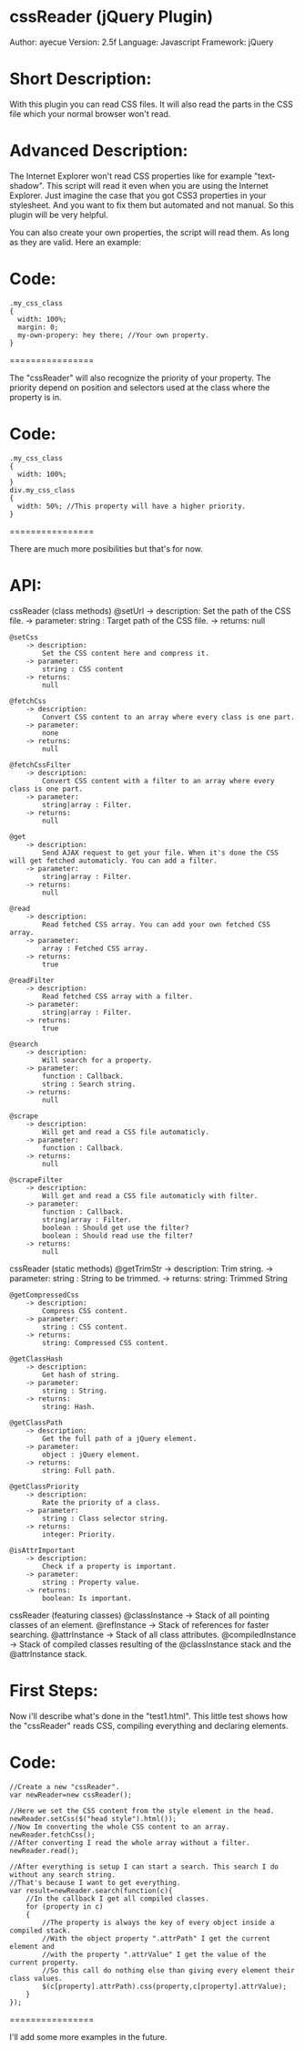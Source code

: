 cssReader (jQuery Plugin)
================
Author: ayecue
Version: 2.5f
Language: Javascript
Framework: jQuery


Short Description:
================
With this plugin you can read CSS files. It will also read the parts in the CSS file which your normal browser won't read.


Advanced Description:
================
The Internet Explorer won't read CSS properties like for example "text-shadow". This script will read it
even when you are using the Internet Explorer. Just imagine the case that you got CSS3 properties in your stylesheet.
And you want to fix them but automated and not manual. So this plugin will be very helpful.

You can also create your own properties, the script will read them. As long as they are valid. Here an example:

Code:
================
	.my_css_class
	{
	  width: 100%;
	  margin: 0;
	  my-own-propery: hey there; //Your own property.
	}
================

The "cssReader" will also recognize the priority of your property. The priority depend on position and selectors used 
at the class where the property is in.

Code:
================
	.my_css_class
	{
	  width: 100%;
	}
	div.my_css_class
	{
	  width: 50%; //This property will have a higher priority.
	}
================

There are much more posibilities but that's for now.


API:
================
cssReader (class methods)
	@setUrl
		-> description:
			Set the path of the CSS file.
		-> parameter:
			string : Target path of the CSS file.
		-> returns:
			null
	
	@setCss
		-> description:
			Set the CSS content here and compress it.
		-> parameter:
			string : CSS content
		-> returns:
			null
			
	@fetchCss
		-> description:
			Convert CSS content to an array where every class is one part.
		-> parameter:
			none
		-> returns:
			null
			
	@fetchCssFilter
		-> description:
			Convert CSS content with a filter to an array where every class is one part.
		-> parameter:
			string|array : Filter.
		-> returns:
			null
			
	@get
		-> description:
			Send AJAX request to get your file. When it's done the CSS will get fetched automaticly. You can add a filter.
		-> parameter:
			string|array : Filter.
		-> returns:
			null
			
	@read
		-> description:
			Read fetched CSS array. You can add your own fetched CSS array.
		-> parameter:
			array : Fetched CSS array.
		-> returns:
			true
			
	@readFilter
		-> description:
			Read fetched CSS array with a filter.
		-> parameter:
			string|array : Filter.
		-> returns:
			true
			
	@search
		-> description:
			Will search for a property.
		-> parameter:
			function : Callback.
			string : Search string.
		-> returns:
			null
	
	@scrape
		-> description:
			Will get and read a CSS file automaticly.
		-> parameter:
			function : Callback.
		-> returns:
			null
			
	@scrapeFilter
		-> description:
			Will get and read a CSS file automaticly with filter.
		-> parameter:
			function : Callback.
			string|array : Filter.
			boolean : Should get use the filter?
			boolean : Should read use the filter?
		-> returns:
			null
			
cssReader (static methods)
	@getTrimStr
		-> description:
			Trim string.
		-> parameter:
			string : String to be trimmed.
		-> returns:
			string: Trimmed String
			
	@getCompressedCss
		-> description:
			Compress CSS content.
		-> parameter:
			string : CSS content.
		-> returns:
			string: Compressed CSS content.
			
	@getClassHash
		-> description:
			Get hash of string.
		-> parameter:
			string : String.
		-> returns:
			string: Hash.
			
	@getClassPath
		-> description:
			Get the full path of a jQuery element.
		-> parameter:
			object : jQuery element.
		-> returns:
			string: Full path.
			
	@getClassPriority
		-> description:
			Rate the priority of a class.
		-> parameter:
			string : Class selector string.
		-> returns:
			integer: Priority.
			
	@isAttrImportant
		-> description:
			Check if a property is important.
		-> parameter:
			string : Property value.
		-> returns:
			boolean: Is important.
			
cssReader (featuring classes)
	@classInstance
		-> Stack of all pointing classes of an element.
	@refInstance
		-> Stack of references for faster searching.
	@attrInstance
		-> Stack of all class attributes.
	@compiledInstance
		-> Stack of compiled classes resulting of the @classInstance stack and the @attrInstance stack.
		
	
First Steps:
================
Now i'll describe what's done in the "test1.html". This little test shows how the "cssReader" reads CSS, compiling everything and declaring elements.

Code:
================
	//Create a new "cssReader".
	var newReader=new cssReader();
				
	//Here we set the CSS content from the style element in the head.
	newReader.setCss($("head style").html());
	//Now Im converting the whole CSS content to an array.
	newReader.fetchCss();
	//After converting I read the whole array without a filter.
	newReader.read();
	
	//After everything is setup I can start a search. This search I do without any search string.
	//That's because I want to get everything.
	var result=newReader.search(function(c){
		//In the callback I get all compiled classes.
		for (property in c)
		{
			//The property is always the key of every object inside a compiled stack.
			//With the object property ".attrPath" I get the current element and
			//with the property ".attrValue" I get the value of the current property.
			//So this call do nothing else than giving every element their class values.
			$(c[property].attrPath).css(property,c[property].attrValue);
		}
	});
================

I'll add some more examples in the future.